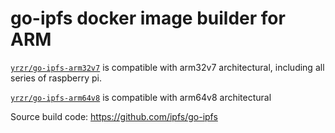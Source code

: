 # go-ipfs docker image builder for ARM

[`yrzr/go-ipfs-arm32v7`](https://hub.docker.com/r/yrzr/go-ipfs-arm32v7) is compatible with arm32v7 architectural, including all series of raspberry pi.

[`yrzr/go-ipfs-arm64v8`](https://hub.docker.com/r/yrzr/go-ipfs-arm64v8) is compatible with arm64v8 architectural

Source build code: https://github.com/ipfs/go-ipfs
